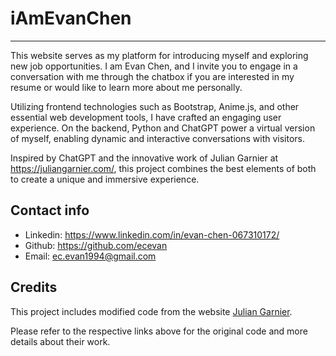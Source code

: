 # iAmEvanChen
<hr>
This website serves as my platform for introducing myself and exploring new job opportunities. I am Evan Chen, and I invite you to engage in a conversation with me through the chatbox if you are interested in my resume or would like to learn more about me personally.

Utilizing frontend technologies such as Bootstrap, Anime.js, and other essential web development tools, I have crafted an engaging user experience. On the backend, Python and ChatGPT power a virtual version of myself, enabling dynamic and interactive conversations with visitors.

Inspired by ChatGPT and the innovative work of Julian Garnier at https://juliangarnier.com/, this project combines the best elements of both to create a unique and immersive experience.

## Contact info
- Linkedin: <a href="https://www.linkedin.com/in/evan-chen-067310172/">https://www.linkedin.com/in/evan-chen-067310172/</a> 
- Github: <a href="https://github.com/ecevan">https://github.com/ecevan</a>
- Email: <a href="mailto:ec.evan1994@gmail.com">ec.evan1994@gmail.com</a>

## Credits
This project includes modified code from the website [Julian Garnier](https://juliangarnier.com/).

Please refer to the respective links above for the original code and more details about their work.